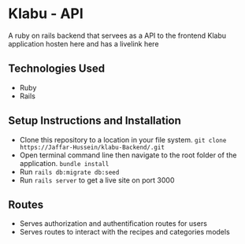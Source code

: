 # Klabu - API


A ruby on rails backend that servees as a API to the frontend Klabu application hosten here and has a livelink here

## Technologies Used

- Ruby
- Rails


## Setup Instructions and Installation

- Clone this repository to a location in your file system. `git clone https://Jaffar-Hussein/klabu-Backend/.git`
- Open terminal command line then navigate to the root folder of the application. `bundle install`
- Run `rails db:migrate db:seed` 
- Run `rails server` to get a live site on port 3000


## Routes

- Serves authorization and authentification routes for users
- Serves routes to interact with the recipes and categories models


